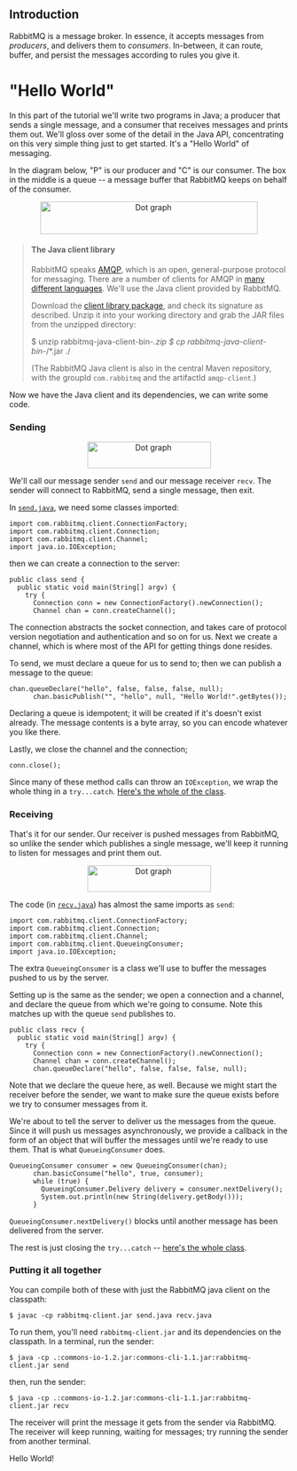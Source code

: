
## Introduction

RabbitMQ is a message broker. In essence, it accepts messages from
_producers_, and delivers them to _consumers_. In-between, it can
route, buffer, and persist the messages according to rules you give
it.

# "Hello World"

In this part of the tutorial we'll write two programs in Java; a
producer that sends a single message, and a consumer that receives
messages and prints them out.  We'll gloss over some of the detail in
the Java API, concentrating on this very simple thing just to get
started.  It's a "Hello World" of messaging.

In the diagram below, "P" is our producer and "C" is our consumer. The
box in the middle is a queue -- a message buffer that RabbitMQ keeps
on behalf of the consumer.


<center><div class="dot_bitmap">
<img src="http://github.com/rabbitmq/rabbitmq-tutorials/raw/master/_img/3314f4be42ba3db9b161e564def3daca.png" alt="Dot graph" width="392" height="59" />
</div></center>


> #### The Java client library
>
> RabbitMQ speaks [AMQP](http://amqp.org/), which is an open,
> general-purpose protocol for messaging. There are a number of clients
> for AMQP in [many different
> languages](http://www.delicious.com/alexisrichardson/rabbitmq+client). We'll
> use the Java client provided by RabbitMQ.
>
> Download the [client library
> package](http://www.rabbitmq.com/java-client.html), and check its
> signature as described. Unzip it into your working directory and grab
> the JAR files from the unzipped directory:
>
>    $ unzip rabbitmq-java-client-bin-*.zip
>    $ cp rabbitmq-java-client-bin-*/*.jar ./
>
> (The RabbitMQ Java client is also in the central Maven repository,
> with the groupId `com.rabbitmq` and the artifactId `amqp-client`.)

Now we have the Java client and its dependencies, we can write some
code.

### Sending


<center><div class="dot_bitmap">
<img src="http://github.com/rabbitmq/rabbitmq-tutorials/raw/master/_img/28a5099cc807b687e36772091edcf740.png" alt="Dot graph" width="223" height="48" />
</div></center>


We'll call our message sender `send` and our message receiver
`recv`.  The sender will connect to RabbitMQ, send a single message,
then exit.

In
[`send.java`](http://github.com/rabbitmq/rabbitmq-tutorials/blob/master/java/send.java),
we need some classes imported:

<div><pre><code class='java'>import com.rabbitmq.client.ConnectionFactory;
import com.rabbitmq.client.Connection;
import com.rabbitmq.client.Channel;
import java.io.IOException;</code></pre></div>


then we can create a connection to the server:

<div><pre><code class='java'>public class send {
  public static void main(String[] argv) {
    try {
      Connection conn = new ConnectionFactory().newConnection();
      Channel chan = conn.createChannel();</code></pre></div>


The connection abstracts the socket connection, and takes care of
protocol version negotiation and authentication and so on for us.
Next we create a channel, which is where most of the API for getting
things done resides.

To send, we must declare a queue for us to send to; then we can publish a message
to the queue:

<div><pre><code class='java'>chan.queueDeclare(&quot;hello&quot;, false, false, false, null);
      chan.basicPublish(&quot;&quot;, &quot;hello&quot;, null, &quot;Hello World!&quot;.getBytes());</code></pre></div>


Declaring a queue is idempotent; it will be created if it's doesn't
exist already. The message contents is a byte array, so you can encode
whatever you like there.

Lastly, we close the channel and the connection;

<div><pre><code class='java'>conn.close();</code></pre></div>


Since many of these method calls can throw an `IOException`, we wrap
the whole thing in a `try...catch`.  [Here's the whole of the class](http://github.com/rabbitmq/rabbitmq-tutorials/blob/master/java/send.java).

### Receiving

That's it for our sender.  Our receiver is pushed messages from
RabbitMQ, so unlike the sender which publishes a single message, we'll
keep it running to listen for messages and print them out.


<center><div class="dot_bitmap">
<img src="http://github.com/rabbitmq/rabbitmq-tutorials/raw/master/_img/39d6d05c8bd0aaf7d7993ada5a785ae2.png" alt="Dot graph" width="223" height="48" />
</div></center>


The code (in [`recv.java`](http://github.com/rabbitmq/rabbitmq-tutorials/blob/master/java/recv.java)) has almost the same imports as `send`:

<div><pre><code class='java'>import com.rabbitmq.client.ConnectionFactory;
import com.rabbitmq.client.Connection;
import com.rabbitmq.client.Channel;
import com.rabbitmq.client.QueueingConsumer;
import java.io.IOException;</code></pre></div>


The extra `QueueingConsumer` is a class we'll use to buffer the
messages pushed to us by the server.

Setting up is the same as the sender; we open a connection and a
channel, and declare the queue from which we're going to consume.
Note this matches up with the queue `send` publishes to.

<div><pre><code class='java'>public class recv {
  public static void main(String[] argv) {
    try {
      Connection conn = new ConnectionFactory().newConnection();
      Channel chan = conn.createChannel();
      chan.queueDeclare(&quot;hello&quot;, false, false, false, null);</code></pre></div>


Note that we declare the queue here, as well. Because we might start
the receiver before the sender, we want to make sure the queue exists
before we try to consumer messages from it.

We're about to tell the server to deliver us the messages from the
queue. Since it will push us messages asynchronously, we provide a
callback in the form of an object that will buffer the messages until
we're ready to use them. That is what `QueueingConsumer` does.

<div><pre><code class='java'>QueueingConsumer consumer = new QueueingConsumer(chan);
      chan.basicConsume(&quot;hello&quot;, true, consumer);
      while (true) {
        QueueingConsumer.Delivery delivery = consumer.nextDelivery();
        System.out.println(new String(delivery.getBody()));
      }</code></pre></div>


`QueueingConsumer.nextDelivery()` blocks until another message has
been delivered from the server.

The rest is just closing the `try...catch` -- [here's the whole class](http://github.com/rabbitmq/rabbitmq-tutorials/blob/master/java/recv.java).

### Putting it all together

You can compile both of these with just the RabbitMQ java client on
the classpath:

    $ javac -cp rabbitmq-client.jar send.java recv.java

To run them, you'll need `rabbitmq-client.jar` and its dependencies on
the classpath.  In a terminal, run the sender:

    $ java -cp .:commons-io-1.2.jar:commons-cli-1.1.jar:rabbitmq-client.jar send

then, run the sender:

    $ java -cp .:commons-io-1.2.jar:commons-cli-1.1.jar:rabbitmq-client.jar recv

The receiver will print the message it gets from the sender via
RabbitMQ. The receiver will keep running, waiting for messages; try running
the sender from another terminal.

Hello World!

